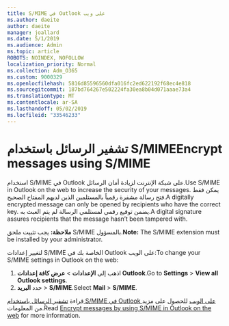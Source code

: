 ```yaml
---
title: S/MIME في Outlook على ويب
ms.author: daeite
author: daeite
manager: joallard
ms.date: 5/1/2019
ms.audience: Admin
ms.topic: article
ROBOTS: NOINDEX, NOFOLLOW
localization_priority: Normal
ms.collection: Adm_O365
ms.custom: 9000329
ms.openlocfilehash: 5816d85596560dfa016fc2ed622192f68ec4e818
ms.sourcegitcommit: 187bd764267e502224fa30ea8b04d071aaae73a4
ms.translationtype: MT
ms.contentlocale: ar-SA
ms.lasthandoff: 05/02/2019
ms.locfileid: "33546233"
---
```

# <a name="encrypt-messages-using-smime"></a><span data-ttu-id="c6376-102">تشفير الرسائل باستخدام S/MIME</span><span class="sxs-lookup"><span data-stu-id="c6376-102">Encrypt messages using S/MIME</span></span>

<span data-ttu-id="c6376-103">استخدام S/MIME في Outlook على شبكة الإنترنت لزيادة أمان الرسائل.</span><span class="sxs-lookup"><span data-stu-id="c6376-103">Use S/MIME in Outlook on the web to increase the security of your messages.</span></span> <span data-ttu-id="c6376-104">يمكن فقط فتح رسالة مشفرة رقمياً بالمستلمين الذين لديهم المفتاح الصحيح.</span><span class="sxs-lookup"><span data-stu-id="c6376-104">A digitally encrypted message can only be opened by recipients who have the correct key.</span></span> <span data-ttu-id="c6376-105">يضمن توقيع رقمي لمستلمي الرسالة لم يتم العبث به.</span><span class="sxs-lookup"><span data-stu-id="c6376-105">A digital signature assures recipients that the message hasn’t been tampered with.</span></span>

<span data-ttu-id="c6376-106">**ملاحظة:** يجب تثبيت ملحق S/MIME بالمسؤول.</span><span class="sxs-lookup"><span data-stu-id="c6376-106">**Note:** The S/MIME extension must be installed by your administrator.</span></span>

<span data-ttu-id="c6376-107">لتغيير إعدادات S/MIME الخاصة بك في Outlook على الويب:</span><span class="sxs-lookup"><span data-stu-id="c6376-107">To change your S/MIME settings in Outlook on the web:</span></span>

1. <span data-ttu-id="c6376-108">اذهب إلى **الإعدادات** > **عرض كافة إعدادات Outlook**.</span><span class="sxs-lookup"><span data-stu-id="c6376-108">Go to **Settings** > **View all Outlook settings**.</span></span>
2. <span data-ttu-id="c6376-109">حدد **البريد** > **S/MIME**.</span><span class="sxs-lookup"><span data-stu-id="c6376-109">Select **Mail** > **S/MIME**.</span></span>

<span data-ttu-id="c6376-110">قراءة [تشفير الرسائل باستخدام S/MIME في Outlook على الويب](https://support.office.com/article/878c79fc-7088-4b39-966f-14512658f480) للحصول على مزيد من المعلومات.</span><span class="sxs-lookup"><span data-stu-id="c6376-110">Read [Encrypt messages by using S/MIME in Outlook on the web](https://support.office.com/article/878c79fc-7088-4b39-966f-14512658f480) for more information.</span></span>
